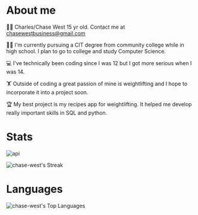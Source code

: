 # About me
🙋‍♂️ Charles/Chase West 15 yr old. Contact me at chasewestbusiness@gmail.com

👨‍🎓 I'm currently pursuing a CIT degree from community college
while in high school. I plan to go to college and study Computer Science.

💻 I've technically been coding since I was 12 but
I got more serious when I was 14. 

🏋️ Outside of coding a great passion of mine is weightlifting
and I hope to incorporate it into a project soon.

🏆 My best project is my recipes app for weightlifting.
It helped me develop really important skills in SQL and python. 

# Stats 

![api](https://github.com/chase-west/chase-west/assets/57733840/ea787676-9bc6-485c-baba-e758434182b5)


![chase-west's Streak](https://github-readme-streak-stats.herokuapp.com/?user=chase-west&theme=vue-dark&hide_border=true)

# Languages 
![chase-west's Top Languages](https://github-readme-stats.vercel.app/api/top-langs/?username=chase-west&theme=vue-dark&show_icons=true&hide_border=true&layout=compact)



